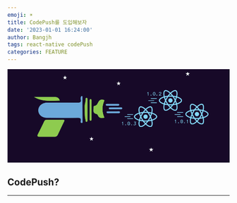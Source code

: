 ```yaml
---
emoji: ☀️
title: CodePush를 도입해보자
date: '2023-01-01 16:24:00'
author: Bangjh
tags: react-native codePush
categories: FEATURE
---
```


![image1](image1.webp)

## CodePush?

---

```toc

```
